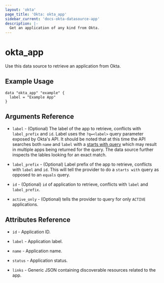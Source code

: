```yaml
---
layout: 'okta' 
page_title: 'Okta: okta_app' 
sidebar_current: 'docs-okta-datasource-app' 
description: |- 
  Get an application of any kind from Okta.
---
```


# okta_app

Use this data source to retrieve an application from Okta.

## Example Usage

```hcl
data "okta_app" "example" {
  label = "Example App"
}
```

## Arguments Reference

- `label` - (Optional) The label of the app to retrieve, conflicts with `label_prefix` and `id`. Label uses
  the `?q=<label>` query parameter exposed by Okta's API. It should be noted that at this time the API searches both `name`
  and `label` with a [starts with query](https://developer.okta.com/docs/reference/api/apps/#list-applications) which
  may result in multiple apps being returned for the query. The data source further inspects the lables looking for
  an exact match.

- `label_prefix` - (Optional) Label prefix of the app to retrieve, conflicts with `label` and `id`. This will tell the
  provider to do a `starts with` query as opposed to an `equals` query.

- `id` - (Optional) `id` of application to retrieve, conflicts with `label` and `label_prefix`.

- `active_only` - (Optional) tells the provider to query for only `ACTIVE` applications.

## Attributes Reference

- `id` - Application ID.

- `label` - Application label.

- `name` - Application name.

- `status` - Application status.
 
- `links` - Generic JSON containing discoverable resources related to the app.
